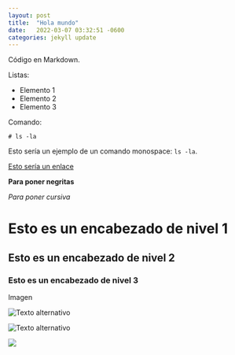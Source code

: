 ```yaml
---
layout: post
title:  "Hola mundo"
date:   2022-03-07 03:32:51 -0600
categories: jekyll update
---
```


Código en Markdown.

Listas:

- Elemento 1
- Elemento 2
- Elemento 3


Comando:

```
# ls -la
```

Esto sería un ejemplo de un comando monospace: `ls
-la`.

[Esto sería un enlace](https://iescelia.org)

**Para poner negritas**

*Para poner cursiva*

# Esto es un encabezado de nivel 1
## Esto es un encabezado de nivel 2
### Esto es un encabezado de nivel 3

Imagen

![Texto alternativo](https://i.blogs.es/e1feab/google-fotos/1366_2000.jpg)

![Texto alternativo](https://imagen_que_no_existe.jpg)

![]({{site.url}}/images/imagen_prueba.jpg)